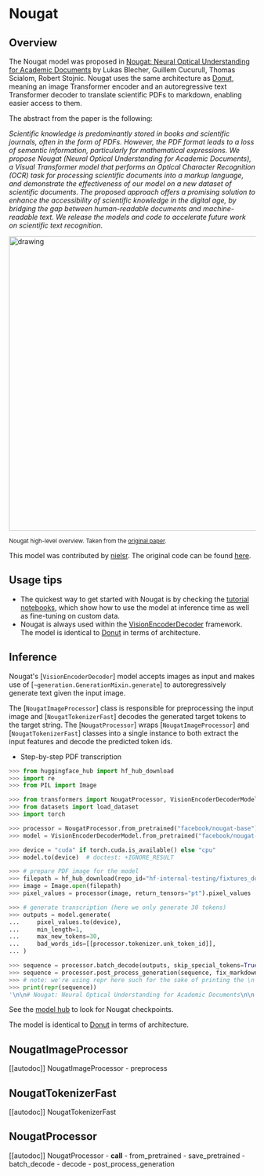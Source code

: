 <!--Copyright 2023 The HuggingFace Team. All rights reserved.

Licensed under the Apache License, Version 2.0 (the "License"); you may not use this file except in compliance with the
License. You may obtain a copy of the License at

http://www.apache.org/licenses/LICENSE-2.0

Unless required by applicable law or agreed to in writing, software distributed under the License is distributed on an
"AS IS" BASIS, WITHOUT WARRANTIES OR CONDITIONS OF ANY KIND, either express or implied. See the License for the

⚠️ Note that this file is in Markdown but contain specific syntax for our doc-builder (similar to MDX) that may not be
rendered properly in your Markdown viewer.

specific language governing permissions and limitations under the License. -->

# Nougat

## Overview

The Nougat model was proposed in [Nougat: Neural Optical Understanding for Academic Documents](https://arxiv.org/abs/2308.13418) by
Lukas Blecher, Guillem Cucurull, Thomas Scialom, Robert Stojnic. Nougat uses the same architecture as [Donut](donut), meaning an image Transformer
encoder and an autoregressive text Transformer decoder to translate scientific PDFs to markdown, enabling easier access to them.

The abstract from the paper is the following:

*Scientific knowledge is predominantly stored in books and scientific journals, often in the form of PDFs. However, the PDF format leads to a loss of semantic information, particularly for mathematical expressions. We propose Nougat (Neural Optical Understanding for Academic Documents), a Visual Transformer model that performs an Optical Character Recognition (OCR) task for processing scientific documents into a markup language, and demonstrate the effectiveness of our model on a new dataset of scientific documents. The proposed approach offers a promising solution to enhance the accessibility of scientific knowledge in the digital age, by bridging the gap between human-readable documents and machine-readable text. We release the models and code to accelerate future work on scientific text recognition.*

<img src="https://hf-mirror.com/datasets/huggingface/documentation-images/resolve/main/transformers/model_doc/nougat_architecture.jpg"
alt="drawing" width="600"/>

<small> Nougat high-level overview. Taken from the <a href="https://arxiv.org/abs/2308.13418">original paper</a>. </small>

This model was contributed by [nielsr](https://hf-mirror.com/nielsr). The original code can be found
[here](https://github.com/facebookresearch/nougat).

## Usage tips

- The quickest way to get started with Nougat is by checking the [tutorial
  notebooks](https://github.com/NielsRogge/Transformers-Tutorials/tree/master/Nougat), which show how to use the model
  at inference time as well as fine-tuning on custom data.
- Nougat is always used within the [VisionEncoderDecoder](vision-encoder-decoder) framework. The model is identical to [Donut](donut) in terms of architecture.

## Inference

Nougat's [`VisionEncoderDecoder`] model accepts images as input and makes use of
[`~generation.GenerationMixin.generate`] to autoregressively generate text given the input image.

The [`NougatImageProcessor`] class is responsible for preprocessing the input image and
[`NougatTokenizerFast`] decodes the generated target tokens to the target string. The
[`NougatProcessor`] wraps [`NougatImageProcessor`] and [`NougatTokenizerFast`] classes
into a single instance to both extract the input features and decode the predicted token ids.

- Step-by-step PDF transcription

```py
>>> from huggingface_hub import hf_hub_download
>>> import re
>>> from PIL import Image

>>> from transformers import NougatProcessor, VisionEncoderDecoderModel
>>> from datasets import load_dataset
>>> import torch

>>> processor = NougatProcessor.from_pretrained("facebook/nougat-base")
>>> model = VisionEncoderDecoderModel.from_pretrained("facebook/nougat-base")

>>> device = "cuda" if torch.cuda.is_available() else "cpu"
>>> model.to(device)  # doctest: +IGNORE_RESULT

>>> # prepare PDF image for the model
>>> filepath = hf_hub_download(repo_id="hf-internal-testing/fixtures_docvqa", filename="nougat_paper.png", repo_type="dataset")
>>> image = Image.open(filepath)
>>> pixel_values = processor(image, return_tensors="pt").pixel_values

>>> # generate transcription (here we only generate 30 tokens)
>>> outputs = model.generate(
...     pixel_values.to(device),
...     min_length=1,
...     max_new_tokens=30,
...     bad_words_ids=[[processor.tokenizer.unk_token_id]],
... )

>>> sequence = processor.batch_decode(outputs, skip_special_tokens=True)[0]
>>> sequence = processor.post_process_generation(sequence, fix_markdown=False)
>>> # note: we're using repr here such for the sake of printing the \n characters, feel free to just print the sequence
>>> print(repr(sequence))
'\n\n# Nougat: Neural Optical Understanding for Academic Documents\n\n Lukas Blecher\n\nCorrespondence to: lblecher@'
```

See the [model hub](https://hf-mirror.com/models?filter=nougat) to look for Nougat checkpoints.

<Tip>

The model is identical to [Donut](donut) in terms of architecture.

</Tip>

## NougatImageProcessor

[[autodoc]] NougatImageProcessor
    - preprocess

## NougatTokenizerFast

[[autodoc]] NougatTokenizerFast

## NougatProcessor

[[autodoc]] NougatProcessor
    - __call__
    - from_pretrained
    - save_pretrained
    - batch_decode
    - decode
    - post_process_generation